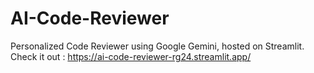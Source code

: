 # AI-Code-Reviewer

Personalized Code Reviewer using Google Gemini, hosted on Streamlit.
Check it out : https://ai-code-reviewer-rg24.streamlit.app/
